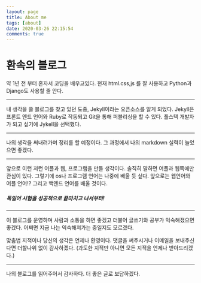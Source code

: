 ```yaml
---
layout: page
title: About me
tags: [about]
date: 2020-03-26 22:15:54
comments: true
---
```

    
# 환속의 블로그

약 1년 전 부터 혼자서 코딩을 배우고있다. 현재 html.css,js 를 잘 사용하고 Python과 Django도 사용할 줄 안다.  

---

내 생각을 쓸 블로그를 찾고 있던 도중, Jekyll이라는 오픈소스를 알게 되었다. Jekyll은 프론트 엔드 언어와 Ruby로 작동되고 Git을 통해 퍼블리싱을 할 수 있다. 풀스택 개발자가 되고 싶기에 Jykell을 선택했다.

---

나의 생각을 써내려가며 정리를 할 예정이다. 그 과정에서 나의 markdown 실력이 늘었으면 좋겠다.  

---
앞으로 이런 저런 어플과 웹, 프로그램을 만들 생각이다. 솔직히 말하면 어플과 웹쪽에만 관심이 있다. 그렇기에 os나 프로그램 언어는 나중에 배울 듯 싶다. 앞으로는 웹언어와 어플 언어!? 그리고 백엔드 언어를 배울 것이다.
##### 독일어 시험을 성공적으로 끝마치고 나서부터!

---

이 블로그를 운영하며 사람과 소통을 하면 좋겠고 더불어 글쓰기와 공부가 익숙해졌으면 좋겠다. 어쩌면 지금 나는 익숙해져가는 중일지도 모르겠다.

맞춤법 지적이나 당신의 생각은 언제나 환영이다. 댓글을 써주시거나 이메일을 보내주신다면 더할나위 없이 감사하겠다. (과도한 지적만 아니면 모든 지적을 언제나 받아드리겠다.)

---

나의 블로그를 읽어주어서 감사하다. 더 좋은 글로 보답하겠다.